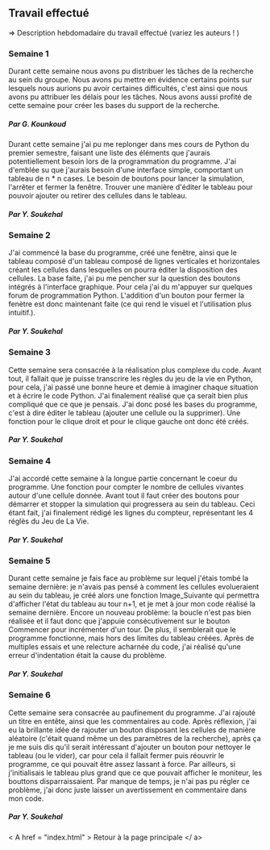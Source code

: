 ## Travail effectué 

=> Description hebdomadaire du travail effectué (variez les auteurs    ! )          
### Semaine 1

Durant cette semaine nous avons pu distribuer les tâches de la recherche au sein du groupe. Nous avons pu mettre en évidence certains points sur lesquels nous aurions pu avoir certaines difficultés, c'est ainsi que nous avons pu attribuer les délais pour les tâches. Nous avons aussi profité de cette semaine pour créer les bases du support de la recherche.

##### Par G. Kounkoud

Durant cette semaine j'ai pu me replonger dans mes cours de Python du premier semestre, faisant une liste des éléments que j'aurais potentiellement besoin lors de la programmation du programme. J'ai d'emblée su que j'aurais besoin d'une interface simple, comportant un tableau de n * n cases. Le besoin de boutons pour lancer la simulation, l'arrêter et fermer la fenêtre.
Trouver une manière d'éditer le tableau pour pouvoir ajouter ou retirer des cellules dans le tableau.

##### Par Y. Soukehal

### Semaine 2

J'ai commencé la base du programme, créé une fenêtre, ainsi que le tableau composé d'un tableau composé de lignes verticales et horizontales créant les cellules dans lesquelles on pourra éditer la disposition des cellules.
La base faite, j'ai pu me pencher sur la question des boutons intégrés à l'interface graphique. Pour cela j'ai du m'appuyer sur quelques forum de programmation Python.
L'addition d'un bouton pour fermer la fenètre est donc maintenant faite (ce qui rend le visuel et l'utilisation plus intuitif.).

##### Par Y. Soukehal

### Semaine 3

Cette semaine sera consacrée à la réalisation plus complexe du code. Avant tout, il fallait que je puisse transcrire les règles du jeu de la vie en Python, pour cela, j'ai passé une bonne heure et demie à imaginer chaque situation et à écrire le code Python. J'ai finalement réalisé que ça serait bien plus compliqué que ce que je pensais.
J'ai donc posé les bases du programme, c'est à dire éditer le tableau (ajouter une cellule ou la supprimer). Une fonction pour le clique droit et pour le clique gauche ont donc été créés.

##### Par Y. Soukehal

### Semaine 4

J'ai accordé cette semaine à la longue partie concernant le coeur du programme. Une fonction pour compter le nombre de cellules vivantes autour d'une cellule donnée. Avant tout il faut créer des boutons pour démarrer et stopper la simulation qui progressera au sein du tableau. Ceci étant fait, j'ai finalement rédigé les lignes du compteur, représentant les 4 réglès du Jeu de La Vie.

##### Par Y. Soukehal

### Semaine 5

Durant cette semaine je fais face au problème sur lequel j'étais tombé la semaine dernière: je n'avais pas pensé à comment
les cellules evolueraient au sein du tableau, je créé alors une fonction Image_Suivante qui permettra d'afficher l'état du tableau au tour n+1, et je met à jour mon code réalisé la semaine dernière.
Encore un nouveau problème: la boucle n'est pas bien réalisée et il faut donc que j'appuie consécutivement sur le bouton Commencer pour incrémenter d'un tour. De plus, il semblerait que le programme fonctionne, mais hors des limites du tableau créées.
Après de multiples essais et une relecture acharnée du code, j'ai réalisé qu'une erreur d'indentation était la cause du problème.

##### Par Y. Soukehal

### Semaine 6

Cette semaine sera consacrée au paufinement du programme. J'ai rajouté un titre en entête, ainsi que les commentaires au code.
Après réflexion, j'ai eu la brillante idée de rajouter un bouton disposant les cellules de manière aléatoire (c'était quand même un des paramètres de la recherche), après ça je me suis dis qu'il serait intéressant d'ajouter un bouton pour nettoyer le tableau (ou le vider), car pour cela il fallait fermer puis réouvrir le programme, ce qui pouvait être assez lassant à force.
Par ailleurs, si j'initialisais le tableau plus grand que ce que pouvait afficher le moniteur, les bouttons disparraissaient. Par manque de temps, je n'ai pas pu régler ce problème, j'ai donc juste laisser un avertissement en commentaire dans mon code.

##### Par Y. Soukehal

< A  href = "index.html" > Retour à la page principale </ a>
